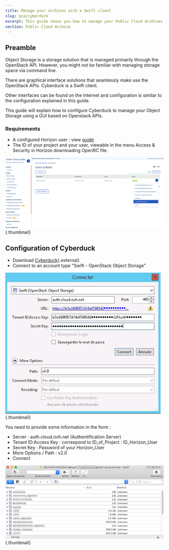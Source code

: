 ```yaml
---
title: Manage your archives with a Swift client
slug: pca/cyberduck
excerpt: This guide shows you how to manage your Public Cloud Archives.
section: Public Cloud Archive
---
```



## Preamble
Object Storage is a storage solution that is managed primarily through the OpenStack API. However, you might not be familiar with managing storage space via command line.

There are graphical interface solutions that seamlessly make use the OpenStack APIs. Cyberduck is a Swift client.

Other interfaces can be found on the Internet and configuration is similar to the configuration explained in this guide.

This guide will explain how to configure Cyberduck to manage your Object Storage using a GUI based on Openstack APIs.


### Requirements
- A configured Horizon user :  view [guide](https://docs.ovh.com/au/en/public-cloud/creation-and-deletion-of-openstack-user/)
- The ID of your project and your user, viewable in the menu Access & Security in Horizon downloading OpenRC file.


![projet](images/project.png){.thumbnail}


## Configuration of Cyberduck
- Download [Cyberduck](https://cyberduck.io/){.external}
- Connect to an account type  "Swift - OpenStack Object Storage"


![configuration](images/2757.png){.thumbnail}

You need to provide some information in the form :

- Server : auth.cloud.ovh.net (Authentification Server)
- Tenant ID:Access Key : correspond to ID_of_Project : ID_Horizon_User
- Secret Key : Password of your Horizon_User
- More Options / Path : v2.0
- Connect


![connexion](images/img_2756.jpg){.thumbnail}